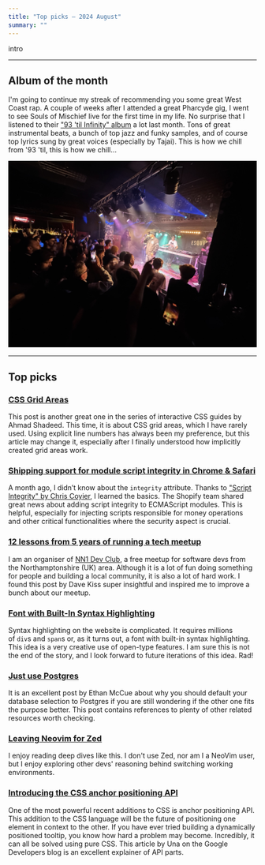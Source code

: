 ```yaml
---
title: "Top picks — 2024 August"
summary: ""
---
```


intro

---

## Album of the month

I'm going to continue my streak of recommending you some great West Coast rap. A couple of weeks after I attended a great Pharcyde gig, I went to see Souls of Mischief live for the first time in my life. No surprise that I listened to their ["93 'til Infinity" album](https://www.discogs.com/release/5651162-Souls-Of-Mischief-93-Til-Infinity-20th-Anniversary-Edition) a lot last month. Tons of great instrumental beats, a bunch of top jazz and funky samples, and of course top lyrics sung by great voices (especially by Tajai). This is how we chill from '93 'til, this is how we chill…

![Crowd dancing in front of a stage at the Souls Of mischief concert](souls-of-mischief-gig.jpg)

---

## Top picks

### [CSS Grid Areas](https://ishadeed.com/article/css-grid-area/)

This post is another great one in the series of interactive CSS guides by Ahmad Shadeed. This time, it is about CSS grid areas, which I have rarely used. Using explicit line numbers has always been my preference, but this article may change it, especially after I finally understood how implicitly created grid areas work.
### [Shipping support for module script integrity in Chrome & Safari](https://shopify.engineering/shipping-support-for-module-script-integrity-in-chrome-safari)

A month ago, I didn’t know about the `integrity` attribute. Thanks to ["Script Integrity" by Chris Coyier](https://frontendmasters.com/blog/script-integrity/), I learned the basics. The Shopify team shared great news about adding script integrity to ECMAScript modules. This is helpful, especially for injecting scripts responsible for money operations and other critical functionalities where the security aspect is crucial.

### [12 lessons from 5 years of running a tech meetup](https://davekiss.com/blog/12-lessons-from-5-years-of-running-a-tech-meetup)

I am an organiser of [NN1 Dev Club](https://pawelgrzybek.com/i-am-organising-a-meetup-northamptonshire-dev-club/), a free meetup for software devs from the Northamptonshire (UK) area. Although it is a lot of fun doing something for people and building a local community, it is also a lot of hard work. I found this post by Dave Kiss super insightful and inspired me to improve a bunch about our meetup.

### [Font with Built-In Syntax Highlighting](https://blog.glyphdrawing.club/font-with-built-in-syntax-highlighting/)

Syntax highlighting on the website is complicated. It requires millions of `div`s and `span`s or, as it turns out, a font with built-in syntax highlighting. This idea is a very creative use of open-type features. I am sure this is not the end of the story, and I look forward to future iterations of this idea. Rad!

### [Just use Postgres](https://mccue.dev/pages/8-16-24-just-use-postgres)

It is an excellent post by Ethan McCue about why you should default your database selection to Postgres if you are still wondering if the other one fits the purpose better. This post contains references to plenty of other related resources worth checking.

### [Leaving Neovim for Zed](https://stevedylan.dev/posts/leaving-neovim-for-zed)
I enjoy reading deep dives like this. I don't use Zed, nor am I a NeoVim user, but I enjoy exploring other devs' reasoning behind switching working environments.

### [Introducing the CSS anchor positioning API](https://developer.chrome.com/blog/anchor-positioning-api)

One of the most powerful recent additions to CSS is anchor positioning API. This addition to the CSS language will be the future of positioning one element in context to the other. If you have ever tried building a dynamically positioned tooltip, you know how hard a problem may become. Incredibly, it can all be solved using pure CSS. This article by Una on the Google Developers blog is an excellent explainer of API parts.
